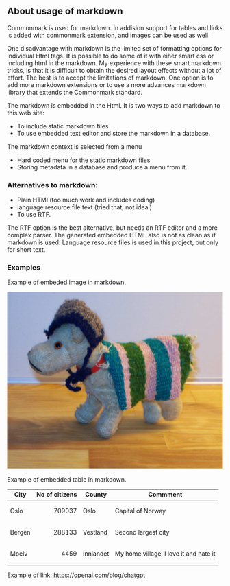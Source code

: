 ## About usage of markdown

Commonmark is used for markdown.  In addision support for tables and links
is added with commonmark extension, and images can be used as well.  

One disadvantage with markdown is the limited set of formatting options for 
individual Html tags. It is possible to do some of it 
with eiher smart css or including html in the markdown.
My experience with these smart markdown tricks, is that it is difficult to obtain
the desired layout effects without a lot of effort. The best is to accept the 
limitations of markdown. One option is to add more markdown extensions or to use a
more  advances markdown library that extends the Commonmark standard.

The markdown is embedded in the Html. It is two ways to add markdown to this web site:
- To include static markdown files
- To use embedded text editor and store the markdown in a database.  

The markdown context is selected from a menu
- Hard coded menu for the static markdown files
- Storing metadata in a database and produce a menu from it.
  
### Alternatives to markdown:  

- Plain HTMl (too much work and includes coding)
- language resource file text (tried that, not ideal)
- To use RTF.

The RTF option is the best alternative, but needs an RTF editor and a more complex parser.
The generated embedded HTML also is not as clean as if markdown is used. Language resource files
is used in this project, but only for short text.

### Examples

Example of embeded image in markdown.

![PerSeter](../images/pas.jpg "Per Seter")

Example of embedded table in markdown.

| City   | No of citizens               | County    | Commment                               |
|--------|------------------------------|-----------|----------------------------------------|
| Oslo   | <p align="right">709037 </p> | Oslo      | Capital of Norway                      | 
| Bergen | <p align="right">288133</p>  | Vestland  | Second largest city                    | 
| Moelv  | <p align="right">4459</p>    | Innlandet | My home village, I love it and hate it | 

Example of link: https://openai.com/blog/chatgpt

